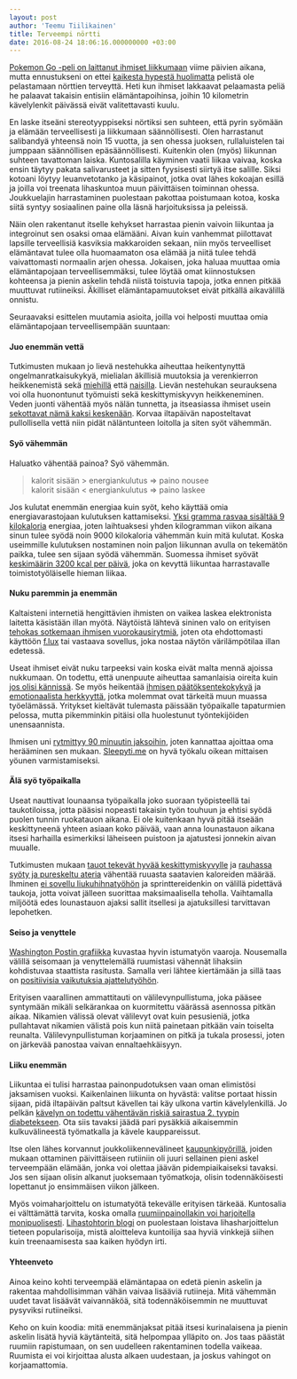 ```yaml
---
layout: post
author: 'Teemu Tiilikainen'
title: Terveempi nörtti
date: 2016-08-24 18:06:16.000000000 +03:00
---
```

[Pokemon Go -peli on laittanut ihmiset liikkumaan](http://www.independent.co.uk/arts-entertainment/pokemon-go-central-park-pokestop-gym-nyc-new-york-the-matrix-is-coming-a7132391.html) viime päivien aikana, mutta ennustukseni on ettei [kaikesta hypestä huolimatta](http://www.livescience.com/55373-pokemon-go-exercise.html) pelistä ole pelastamaan nörttien terveyttä. Heti kun ihmiset lakkaavat pelaamasta peliä he palaavat takaisin entisiin elämäntapoihinsa, joihin 10 kilometrin kävelylenkit päivässä eivät valitettavasti kuulu.

En laske itseäni stereotyyppiseksi nörtiksi sen suhteen, että pyrin syömään ja elämään 
terveellisesti ja liikkumaan säännöllisesti. Olen harrastanut salibandyä yhteensä noin 
15 vuotta, ja sen ohessa juoksen, rullaluistelen tai jumppaan säännöllisen epäsäännöllisesti. 
Kuitenkin olen (myös) liikunnan suhteen tavattoman laiska. Kuntosalilla käyminen vaatii 
liikaa vaivaa, koska ensin täytyy pakata salivarusteet ja sitten fyysisesti siirtyä itse 
salille. Siksi kotoani löytyy leuanvetotanko ja käsipainot, jotka ovat lähes kokoajan 
esillä ja joilla voi treenata lihaskuntoa muun päivittäisen toiminnan ohessa. Joukkuelajin 
harrastaminen puolestaan pakottaa poistumaan kotoa, koska siitä syntyy sosiaalinen paine 
olla läsnä harjoituksissa ja peleissä.

Näin olen rakentanut itselle kehykset harrastaa pienin vaivoin liikuntaa ja integroinut 
sen osaksi omaa elämääni. Aivan kuin vanhemmat piilottavat lapsille terveellisiä kasviksia 
makkaroiden sekaan, niin myös terveelliset elämäntavat tulee olla huomaamaton osa elämää 
ja niitä tulee tehdä vaivattomasti normaalin arjen ohessa. Jokaisen, joka haluaa muuttaa omia 
elämäntapojaan terveellisemmäksi, tulee löytää omat kiinnostuksen kohteensa ja pienin askelin 
tehdä niistä toistuvia tapoja, jotka ennen pitkää muuttuvat rutiineiksi. 
Äkilliset elämäntapamuutokset eivät pitkällä aikavälillä onnistu. 

Seuraavaksi esittelen muutamia asioita, joilla voi helposti muuttaa omia elämäntapojaan terveellisempään suuntaan:

#### Juo enemmän vettä

Tutkimusten mukaan jo lievä nestehukka aiheuttaa heikentynyttä ongelmanratkaisukykyä, 
mielialan äkillisiä muutoksia ja verenkierron heikkenemistä sekä [miehillä](http://www.ncbi.nlm.nih.gov/pubmed/21736786) 
että [naisilla](http://jn.nutrition.org/content/142/2/382.full). Lievän nestehukan seurauksena voi olla huonontunut 
työmuisti sekä keskittymiskyvyn heikkeneminen. Veden juonti vähentää myös nälän tunnetta, ja itseasiassa ihmiset 
usein [sekottavat nämä kaksi keskenään](http://www.ncbi.nlm.nih.gov/pmc/articles/PMC2849909/). Korvaa iltapäivän 
naposteltavat pullollisella vettä niin pidät näläntunteen loitolla ja siten syöt vähemmän.

#### Syö vähemmän

Haluatko vähentää painoa? Syö vähemmän.

> kalorit sisään > energiankulutus => paino nousee   
> kalorit sisään < energiankulutus => paino laskee

Jos kulutat enemmän energiaa kuin syöt, keho käyttää omia energiavarastojaan kulutuksen kattamiseksi. 
[Yksi gramma rasvaa sisältää 9 kilokaloria](https://en.wikipedia.org/wiki/Food_energy#Nutrition_labels) energiaa, 
joten laihtuaksesi yhden kilogramman viikon aikana sinun tulee syödä noin 9000 kilokaloria vähemmän kuin mitä kulutat. 
Koska useimmille kulutuksen nostaminen noin paljon liikunnan avulla on tekemätön paikka, tulee sen sijaan syödä 
vähemmän. Suomessa ihmiset syövät [keskimäärin 3200 kcal per päivä](https://en.wikipedia.org/wiki/List_of_countries_by_food_energy_intake), 
joka on kevyttä liikuntaa harrastavalle toimistotyöläiselle hieman liikaa.

#### Nuku paremmin ja enemmän

Kaltaisteni internetiä hengittävien ihmisten on vaikea laskea elektronista laitetta käsistään illan myötä. 
Näytöistä lähtevä sininen valo on erityisen [tehokas sotkemaan ihmisen vuorokausirytmiä](http://www.ncbi.nlm.nih.gov/pmc/articles/PMC2831986/), 
joten ota ehdottomasti käyttöön [f.lux](https://justgetflux.com) tai vastaava sovellus, 
joka nostaa näytön värilämpötilaa illan edetessä.

Useat ihmiset eivät nuku tarpeeksi vain koska eivät malta mennä ajoissa nukkumaan. On todettu, että unenpuute aiheuttaa 
samanlaisia oireita kuin [jos olisi kännissä](http://www.ncbi.nlm.nih.gov/pmc/articles/PMC1739867/). Se myös 
heikentää [ihmisen päätöksentekokykyä](http://postcog.ucd.ie/files/Hrrison%20and%20horne.pdf) ja 
[emotionaalista herkkyyttä](https://www.researchgate.net/profile/Michele_Ferrara2/publication/41190268_Lack_of_sleep_affects_the_evaluation_of_emotional_stimuli/links/0046352e24d29a2723000000.pdf), 
jotka molemmat ovat tärkeitä muun muassa työelämässä. Yritykset kieltävät tulemasta 
päissään työpaikalle tapaturmien pelossa, mutta pikemminkin pitäisi olla huolestunut työntekijöiden unensaannista.

Ihmisen uni [rytmittyy 90 minuutin jaksoihin](http://www.ttl.fi/fi/tyohyvinvointi/tyoaika/uni_ja_vireys/Sivut/default.aspx), joten kannattaa ajoittaa oma herääminen sen mukaan. [Sleepyti.me](http://sleepyti.me) on hyvä työkalu oikean mittaisen yöunen varmistamiseksi. 


#### Älä syö työpaikalla

Useat nauttivat lounaansa työpaikalla joko suoraan työpisteellä tai taukotiloissa, jotta pääsisi nopeasti 
takaisin työn touhuun ja ehtisi syödä puolen tunnin ruokatauon aikana. Ei ole kuitenkaan hyvä pitää itseään 
keskittyneenä yhteen asiaan koko päivää, vaan anna lounastauon aikana itsesi harhailla esimerkiksi läheiseen 
puistoon ja ajatustesi jonnekin aivan muualle. 

Tutkimusten mukaan [tauot tekevät hyvää keskittymiskyvylle](http://news.illinois.edu/WebsandThumbs/Lleras,Alejandro/Lleras_sdarticle-17.pdf) 
ja [rauhassa syöty ja pureskeltu ateria](http://www.andjrnl.org/article/S2212-2672(13)01673-0/abstract) vähentää ruuasta 
saatavien kaloreiden määrää. Ihminen [ei sovellu liukuhihnatyöhön](https://medium.com/@yeptom/we-are-not-linear-processes-f0858a0cda88) 
ja sprinttereidenkin on välillä pidettävä taukoja, jotta voivat jälleen suorittaa maksimaalisella teholla. 
Vaihtamalla miljöötä edes lounastauon ajaksi sallit itsellesi ja ajatuksillesi tarvittavan lepohetken.

#### Seiso ja venyttele

[Washington Postin grafiikka](http://apps.washingtonpost.com/g/page/national/the-health-hazards-of-sitting/750/) kuvastaa 
hyvin istumatyön vaaroja. Nousemalla välillä seisomaan ja venyttelemällä ruumistasi vähennät lihaksiin kohdistuvaa 
staattista rasitusta. Samalla veri lähtee kiertämään ja sillä taas on [positiivisia vaikutuksia ajattelutyöhön](http://www.sciencedirect.com/science/article/pii/S105381191501071X). 

Erityisen vaarallinen ammattitauti on välilevynpullistuma, joka pääsee syntymään mikäli selkärankaa on 
kuormitettu väärässä asennossa pitkän aikaa. Nikamien välissä olevat välilevyt ovat kuin pesusieniä, jotka 
pullahtavat nikamien välistä pois kun niitä painetaan pitkään vain toiselta reunalta. Välilevynpullistuman 
korjaaminen on pitkä ja tukala prosessi, joten on järkevää panostaa vaivan ennaltaehkäisyyn.

#### Liiku enemmän

Liikuntaa ei tulisi harrastaa painonpudotuksen vaan oman elimistösi jaksamisen vuoksi. Kaikenlainen liikunta on 
hyvästä: valitse portaat hissin sijaan, pidä iltapäivän paltsut kävellen tai käy ulkona vartin kävelylenkillä. 
Jo pelkän [kävelyn on todettu vähentävän riskiä sairastua 2. tyypin diabetekseen](http://link.springer.com/article/10.1007/s00125-013-2845-9/fulltext.html). 
Ota siis tavaksi jäädä pari pysäkkiä aikaisemmin kulkuvälineestä työmatkalla ja kävele kauppareissut.

Itse olen lähes korvannut joukkoliikennevälineet [kaupunkipyörillä](https://www.hsl.fi/kaupunkipyorat), 
joiden mukaan ottaminen päivittäiseen rutiiniin oli juuri sellainen pieni askel terveempään elämään, jonka 
voi olettaa jäävän pidempiaikaiseksi tavaksi. Jos sen sijaan olisin alkanut juoksemaan työmatkoja, olisin 
todennäköisesti lopettanut jo ensimmäisen viikon jälkeen.

Myös voimaharjoittelu on istumatyötä tekevälle erityisen tärkeää. Kuntosalia ei välttämättä tarvita, 
koska omalla [ruumiinpainollakin voi harjoitella monipuolisesti](http://www.nerdfitness.com/blog/2009/12/09/beginner-body-weight-workout-burn-fat-build-muscle/). 
[Lihastohtorin blogi](https://lihastohtori.wordpress.com) on puolestaan loistava lihasharjoittelun 
tieteen popularisoija, mistä aloitteleva kuntoilija saa hyviä vinkkejä siihen kuin treenaamisesta saa kaiken hyödyn irti.

#### Yhteenveto

Ainoa keino kohti terveempää elämäntapaa on edetä pienin askelin ja rakentaa mahdollisimman vähän 
vaivaa lisääviä rutiineja. Mitä vähemmän uudet tavat lisäävät vaivannäköä, sitä todennäköisemmin ne muuttuvat pysyviksi rutiineiksi.

Keho on kuin koodia: mitä enemmänjaksat pitää itsesi kurinalaisena ja pienin askelin lisätä hyviä 
käytänteitä, sitä helpompaa ylläpito on. Jos taas päästät ruumiin rapistumaan, 
on sen uudelleen rakentaminen todella vaikeaa. Ruumista ei voi kirjoittaa alusta alkaen uudestaan, ja joskus vahingot on korjaamattomia.